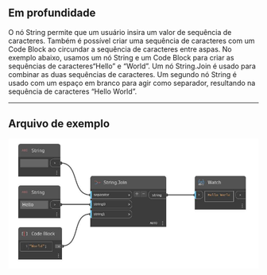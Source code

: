 ## Em profundidade
O nó String permite que um usuário insira um valor de sequência de caracteres. Também é possível criar uma sequência de caracteres com um Code Block ao circundar a sequência de caracteres entre aspas. No exemplo abaixo, usamos um nó String e um Code Block para criar as sequências de caracteres“Hello” e “World”. Um nó String.Join é usado para combinar as duas sequências de caracteres. Um segundo nó String é usado com um espaço em branco para agir como separador, resultando na sequência de caracteres “Hello World”.
___
## Arquivo de exemplo

![String](./CoreNodeModels.Input.StringInput_img.jpg)

